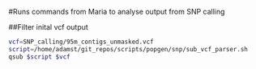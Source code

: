 #Runs commands from Maria to analyse output from SNP calling

##Filter inital vcf output

```bash
vcf=SNP_calling/95m_contigs_unmasked.vcf
script=/home/adamst/git_repos/scripts/popgen/snp/sub_vcf_parser.sh
qsub $script $vcf
```